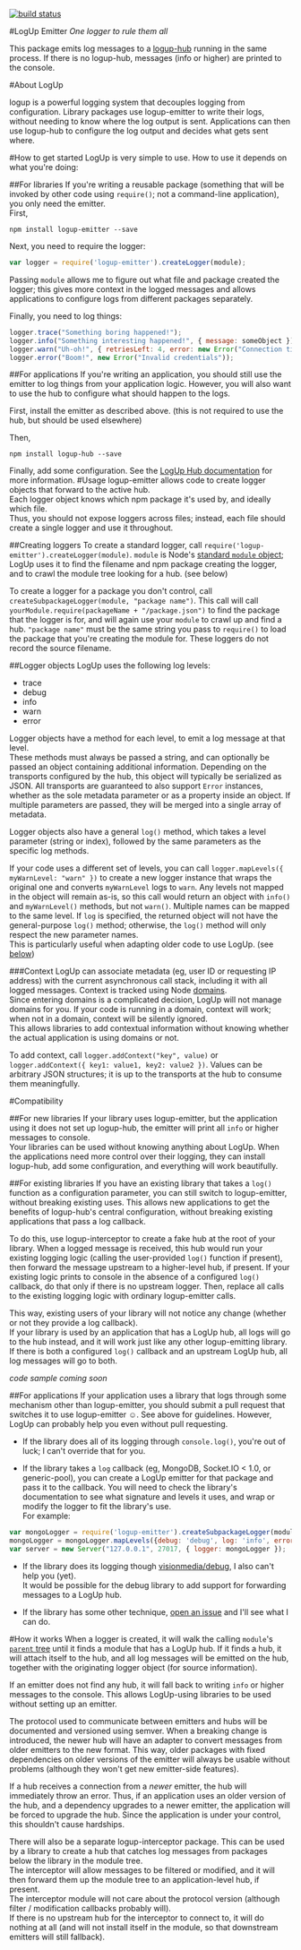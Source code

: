 [![build status](https://secure.travis-ci.org/SLaks/logup-emitter.png)](http://travis-ci.org/SLaks/logup-emitter)

#LogUp Emitter
_One logger to rule them all_

This package emits log messages to a [logup-hub](https://github.com/SLaks/logup-hub) running in the same process.  If there is no logup-hub, messages (info or higher) are printed to the console.

#About LogUp

logup is a powerful logging system that decouples logging from configuration.  Library packages use logup-emitter to write their logs, without needing to know where the log output is sent.  Applications can then use logup-hub to configure the log output and decides what gets sent where.

#How to get started
LogUp is very simple to use.  How to use it depends on what you're doing:

##For libraries
If you're writing a reusable package (something that will be invoked by other code using `require()`; not a command-line application), you only need the emitter.  
First,

    npm install logup-emitter --save

Next, you need to require the logger:

```js
var logger = require('logup-emitter').createLogger(module);
```

Passing `module` allows me to figure out what file and package created the logger; this gives more context in the logged messages and allows applications to configure logs from different packages separately.

Finally, you need to log things:

```js
logger.trace("Something boring happened!");
logger.info("Something interesting happened!", { message: someObject });
logger.warn("Uh-oh!", { retriesLeft: 4, error: new Error("Connection timed out!") });
logger.error("Boom!", new Error("Invalid credentials"));
```

##For applications
If you're writing an application, you should still use the emitter to log things from your application logic.  However, you will also want to use the hub to configure what should happen to the logs.

First, install the emitter as described above.  (this is not required to use the hub, but should be used elsewhere)

Then,

    npm install logup-hub --save

Finally, add some configuration.  See the [LogUp Hub documentation](https://github.com/SLaks/logup-hub) for more information.
#Usage
logup-emitter allows code to create logger objects that forward to the active hub.  
Each logger object knows which npm package it's used by, and ideally which file.  
Thus, you should not expose loggers across files; instead, each file should create a single logger and use it throughout.

##Creating loggers
To create a standard logger, call `require('logup-emitter').createLogger(module)`.  `module` is Node's [standard `module` object](http://nodejs.org/api/modules.html#modules_the_module_object); LogUp uses it to find the filename and npm package creating the logger, and to crawl the module tree looking for a hub.  (see below)

To create a logger for a package you don't control, call `createSubpackageLogger(module, "package name")`.  This call will call `yourModule.require(packageName + "/package.json")` to find the package that the logger is for, and will again use your `module` to crawl up and find a hub.  `"package name"` must be the same string you pass to `require()` to load the package that you're creating the module for.  These loggers do not record the source filename. 

##Logger objects
LogUp uses the following log levels:

 - trace
 - debug
 - info
 - warn
 - error

Logger objects have a method for each level, to emit a log message at that level.  
These methods must always be passed a string, and can optionally be passed an object containing additional information.  Depending on the transports configured by the hub, this object will typically be serialized as JSON.  All transports are guaranteed to also support `Error` instances, whether as the sole metadata parameter or as a property inside an object.  If multiple parameters are passed, they will be merged into a single array of metadata.

Logger objects also have a general `log()` method, which takes a level parameter (string or index), followed by the same parameters as the specific log methods.

If your code uses a different set of levels, you can call `logger.mapLevels({ myWarnLevel: "warn" })` to create a new logger instance that wraps the original one and converts `myWarnLevel` logs to `warn`.  Any levels not mapped in the object will remain as-is, so this call would return an object with `info()` and `myWarnLevel()` methods, but not `warn()`.  Multiple names can be mapped to the same level.  If `log` is specified, the returned object will not have the general-purpose `log()` method; otherwise, the `log()` method will only respect the new parameter names.  
This is particularly useful when adapting older code to use LogUp. (see [below](#compatibility))

###Context
LogUp can associate metadata (eg, user ID or requesting IP address) with the current asynchronous call stack, including it with all logged messages.  Context is tracked using Node [domains](http://nodejs.org/api/domain.html).  
Since entering domains is a complicated decision, LogUp will not manage domains for you.  If your code is running in a domain, context will work; when not in a domain, context will be silently ignored.  
This allows libraries to add contextual information without knowing whether the actual application is using domains or not.

To add context, call `logger.addContext("key", value)` or `logger.addContext({ key1: value1, key2: value2 })`.  Values can be arbitrary JSON structures; it is up to the transports at the hub to consume them meaningfully.


#Compatibility

##For new libraries
If your library uses logup-emitter, but the application using it does not set up logup-hub, the emitter will print all `info` or higher messages to console.  
Your libraries can be used without knowing anything about LogUp.  When the applications need more control over their logging, they can install logup-hub, add some configuration, and everything will work beautifully.

##For existing libraries
If you have an existing library that takes a `log()` function as a configuration parameter, you can still switch to logup-emitter, without breaking existing uses.  This allows new applications to get the benefits of logup-hub's central configuration, without breaking existing applications that pass a log callback.

To do this, use logup-interceptor to create a fake hub at the root of your library.  When a logged message is received, this hub would run your existing logging logic (calling the user-provided `log()` function if present), then forward the message upstream to a higher-level hub, if present.  If your existing logic prints to console in the absence of a configured `log()` callback, do that only if there is no upstream logger.
Then, replace all calls to the existing logging logic with ordinary logup-emitter calls.

This way, existing users of your library will not notice any change (whether or not they provide a log callback).  
If your library is used by an application that has a LogUp hub, all logs will go to the hub instead, and it will work just like any other logup-emitting library.  If there is both a configured `log()` callback and an upstream LogUp hub, all log messages will go to both.

_code sample coming soon_

##For applications
If your application uses a library that logs through some mechanism other than logup-emitter, you should submit a pull request that switches it to use logup-emitter &#x263a;.  See above for guidelines. 
However, LogUp can probably help you even without pull requesting.  

 - If the library does all of its logging through `console.log()`, you're out of luck; I can't override that for you.

 - If the library takes a `log` callback (eg, MongoDB, Socket.IO < 1.0, or generic-pool), you can create a LogUp emitter for that package and pass it to the callback.  You will need to check the library's documentation to see what signature and levels it uses, and wrap or modify the logger to fit the library's use.  
For example:  
```js
var mongoLogger = require('logup-emitter').createSubpackageLogger(module, "mongodb");
mongoLogger = mongoLogger.mapLevels({debug: 'debug', log: 'info', error: 'error' });
var server = new Server("127.0.0.1", 27017, { logger: mongoLogger });
```  
 - If the library does its logging though [visionmedia/debug](https://github.com/visionmedia/debug), I also can't help you (yet).  
It would be possible for the debug library to add support for forwarding messages to a LogUp hub.  

 - If the library has some other technique, [open an issue](https://github.com/SLaks/logup-emitter/issues/new) and I'll see what I can do.


#How it works
When a logger is created, it will walk the calling `module`'s [`parent` tree](http://nodejs.org/api/modules.html#modules_module_parent) until it finds a module that has a LogUp hub.  If it finds a hub, it will attach itself to the hub, and all log messages will be emitted on the hub, together with the originating logger object (for source information).  

If an emitter does not find any hub, it will fall back to writing `info` or higher messages to the console.  This allows LogUp-using libraries to be used without setting up an emitter.

The protocol used to communicate between emitters and hubs will be documented and versioned using semver.  When a breaking change is introduced, the newer hub will have an adapter to convert messages from older emitters to the new format.  This way, older packages with fixed dependencies on older versions of the emitter will always be usable without problems (although they won't get new emitter-side features).  

If a hub receives a connection from a _newer_ emitter, the hub will immediately throw an error.  Thus, if an application uses an older version of the hub, and a dependency upgrades to a newer emitter, the application will be forced to upgrade the hub.  Since the application is under your control, this shouldn't cause hardships.

There will also be a separate logup-interceptor package.  This can be used by a library to create a hub that catches log messages from packages below the library in the module tree.  
The interceptor will allow messages to be filtered or modified, and it will then forward them up the module tree to an application-level hub, if present.  
The interceptor module will not care about the protocol version (although filter / modification callbacks probably will).  
If there is no upstream hub for the interceptor to connect to, it will do nothing at all (and will not install itself in the module, so that downstream emitters will still fallback).
